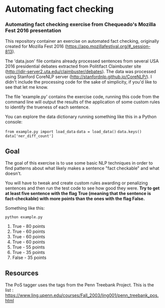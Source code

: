 # Automating fact checking
### Automating fact checking exercise from Chequeado's Mozilla Fest 2016 presentation

This repository container an exercise on automated fact checking, originally created for Mozilla Fest 2016 (https://app.mozillafestival.org/#_session-813).

The 'data.json' file contains already processed sentences from several USA 2016 presidential debates extracted from Politifact Claimbuster site (http://idir-server2.uta.edu/claimbuster/debates). The data was processed using Stanford CoreNLP server (http://stanfordnlp.github.io/CoreNLP/). I didn't include the processing code for the sake of simplicity, if you'd like to see that let me know.

The file 'example.py' contains the exercise code, running this code from the command line will output the results of the application of some custom rules to identify the trueness of each sentence.

You can explore the data dictionary running something like this in a Python console:

`from example.py import load_data`
`data = load_data()`
`data.keys()`
`data['ner_diff_count']`

## Goal

The goal of this exercise is to use some basic NLP techniques in order to find patterns about what likely makes a sentence "fact checkable" and what doesn't.

You will have to tweak and create custom rules awarding or penalizing sentences and then run the test code to see how good they were. **Try to get at least five sentence with the flag True (meaning that the sentence is fact-checkable) with more points than the ones with the flag False.**

Something like this:

`python example.py`

1. True \- 80 points
2. True \- 60 points
3. True \- 60 points
4. True \- 60 points
5. True \- 55 points
6. True \- 35 points
7. False \- 35 points


## Resources

The PoS tagger uses the tags from the Penn Treebank Project. This is the list : https://www.ling.upenn.edu/courses/Fall_2003/ling001/penn_treebank_pos.html

